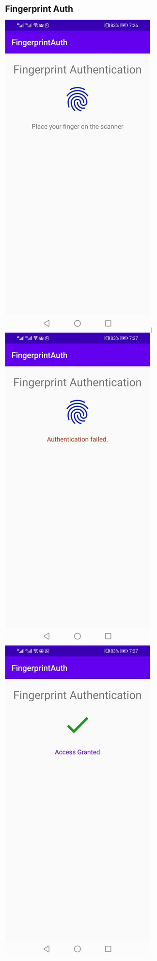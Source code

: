 # Fingerprint Auth

![1](https://github.com/liciolentimo/FingerprintAuth/blob/master/app/src/main/res/drawable/plain.jpg)  |  ![2](https://github.com/liciolentimo/FingerprintAuth/blob/master/app/src/main/res/drawable/denied.jpg)  ![3](https://github.com/liciolentimo/FingerprintAuth/blob/master/app/src/main/res/drawable/granted.jpg)